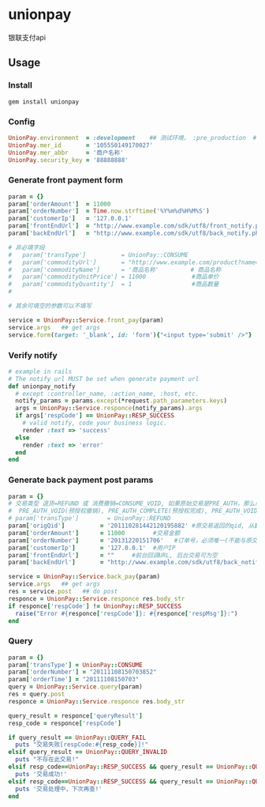 unionpay
========

银联支付api

## Usage

### Install

```gem install unionpay```

### Config

```ruby
UnionPay.environment  = :development    ## 测试环境， :pre_production  #预上线环境， 默认 # 线上环境
UnionPay.mer_id       = '105550149170027'
UnionPay.mer_abbr     = '商户名称'
UnionPay.security_key = '88888888'
```

### Generate front payment form
```ruby
param = {}
param['orderAmount']  = 11000                                           #交易金额
param['orderNumber']  = Time.now.strftime('%Y%m%d%H%M%S')               #订单号，必须唯一
param['customerIp']   = '127.0.0.1'
param['frontEndUrl']  = "http://www.example.com/sdk/utf8/front_notify.php"    #前台回调URL
param['backEndUrl']   = "http://www.example.com/sdk/utf8/back_notify.php"     #后台回调URL

# 非必填字段
#   param['transType']          = UnionPay::CONSUME                            #交易类型，CONSUME or PRE_AUTH
#   param['commodityUrl']       = "http://www.example.com/product?name=商品"   #商品URL
#   param['commodityName']      = '商品名称'         # 商品名称
#   param['commodityUnitPrice'] = 11000             #商品单价
#   param['commodityQuantity']  = 1                 #商品数量
#

# 其余可填空的参数可以不填写

service = UnionPay::Service.front_pay(param)
service.args   ## get args
service.form(target: '_blank', id: 'form'){"<input type='submit' />"}  ## get form
```

### Verify notify

```ruby
# example in rails
# The notify url MUST be set when generate payment url
def unionpay_notify
  # except :controller_name, :action_name, :host, etc.
  notify_params = params.except(*request.path_parameters.keys)
  args = UnionPay::Service.responce(notify_params).args
  if args['respCode'] == UnionPay::RESP_SUCCESS
    # valid notify, code your business logic.
    render :text => 'success'
  else
    render :text => 'error'
  end
end
```

### Generate back payment post params

```ruby
param = {}
# 交易类型 退货=REFUND 或 消费撤销=CONSUME_VOID, 如果原始交易是PRE_AUTH，那么后台接口也支持对应的
#  PRE_AUTH_VOID(预授权撤销), PRE_AUTH_COMPLETE(预授权完成), PRE_AUTH_VOID_COMPLETE(预授权完成撤销)
# param['transType']        = UnionPay::REFUND
param['origQid']          = '201110281442120195882' #原交易返回的qid, 从数据库中获取
param['orderAmount']      = 11000        #交易金额
param['orderNumber']      = '20131220151706'   #订单号，必须唯一(不能与原交易相同)
param['customerIp']       = '127.0.0.1'  #用户IP
param['frontEndUrl']      = ""     #前台回调URL, 后台交易可为空
param['backEndUrl']       = "http://www.example.com/sdk/utf8/back_notify.php"    #后台回调URL

service = UnionPay::Service.back_pay(param)
service.args   ## get args
res = service.post   ## do post
responce = UnionPay::Service.responce res.body_str
if responce['respCode'] != UnionPay::RESP_SUCCESS
  raise("Error #{responce['respCode']}: #{responce['respMsg']}:")
end
```

### Query

```ruby
param = {}
param['transType'] = UnionPay::CONSUME
param['orderNumber'] = "20111108150703852"
param['orderTime'] = "20111108150703"
query = UnionPay::Service.query(param)
res = query.post
responce = UnionPay::Service.responce res.body_str

query_result = responce['queryResult']
resp_code = responce['respCode']

if query_result == UnionPay::QUERY_FAIL
  puts "交易失败[respCode:#{resp_code}]!"
elsif query_result == UnionPay::QUERY_INVALID
  puts "不存在此交易!"
elsif resp_code==UnionPay::RESP_SUCCESS && query_result == UnionPay::QUERY_SUCCESS
  puts '交易成功!'
elsif resp_code==UnionPay::RESP_SUCCESS && query_result == UnionPay::QUERY_WAIT
  puts '交易处理中，下次再查!'
end
```
